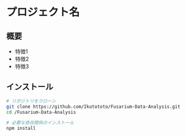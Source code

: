 # プロジェクト名
<!-- プロジェクトの正式名称や簡単な説明をここに書く -->

## 概要
<!-- プロジェクトの目的や概要を簡潔にまとめる -->
- 特徴1
- 特徴2
- 特徴3

## インストール
<!-- 使用環境や依存関係、セットアップ手順を記載 -->
```bash
# リポジトリをクローン
git clone https://github.com/Ikutototo/Fusarium-Data-Analysis.git
cd /Fusarium-Data-Analysis

# 必要な依存関係のインストール
npm install
